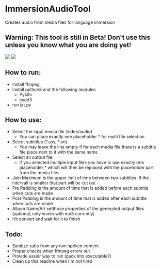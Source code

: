 # ImmersionAudioTool
Creates audio from media files for language immersion

## Warning: This tool is still in Beta! Don't use this unless you know what you are doing yet!

![](https://i.imgur.com/YES6QqX.png) ![](https://i.imgur.com/ehJOtsi.png)

## How to run:
- Install ffmpeg
- Install python3 and the following modules
    - PyQt5
    - eyed3
- run iat.py

## How to use:
- Select the input media file (video/audio)
    - You can place exactly one placeholder * for multi file selection
- Select subtitles (*.ass, *.srt)
    - You may leave the line empty if for each media file there is a subtitle file place next to it with the same name
- Select an output file
    - If you selected multiple input files you have to use exactly one placeholder * which will then be replaced with the placeholder part from the media files
- Join Maximum is the upper limit of time between two subtitles. If the intervall is smaller that part will be cut out
- Pre Padding is the amount of time that is added before each subtitle when cuts are made
- Post Padding is the amount of time that is added after each subtitle when cuts are made
- Album Name/Art setthose properties of the generated output files (optional, only works with mp3 currently)
- Hit convert and wait for it to finish

## Todo:
- Sanitize subs from any non spoken content
- Proper checks when ffmpeg errors out
- Provide easier way to run (pack into executable?)
- Clean up this readme when I'm not tired
